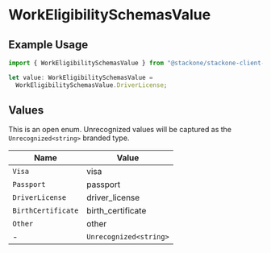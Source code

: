 # WorkEligibilitySchemasValue

## Example Usage

```typescript
import { WorkEligibilitySchemasValue } from "@stackone/stackone-client-ts/sdk/models/shared";

let value: WorkEligibilitySchemasValue =
  WorkEligibilitySchemasValue.DriverLicense;
```

## Values

This is an open enum. Unrecognized values will be captured as the `Unrecognized<string>` branded type.

| Name                   | Value                  |
| ---------------------- | ---------------------- |
| `Visa`                 | visa                   |
| `Passport`             | passport               |
| `DriverLicense`        | driver_license         |
| `BirthCertificate`     | birth_certificate      |
| `Other`                | other                  |
| -                      | `Unrecognized<string>` |
